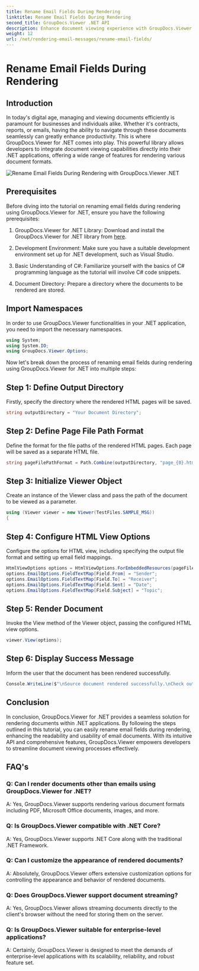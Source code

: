 ```yaml
---
title: Rename Email Fields During Rendering
linktitle: Rename Email Fields During Rendering
second_title: GroupDocs.Viewer .NET API
description: Enhance document viewing experience with GroupDocs.Viewer for .NET. Render and customize emails seamlessly.
weight: 12
url: /net/rendering-email-messages/rename-email-fields/
---
```


# Rename Email Fields During Rendering

## Introduction

In today's digital age, managing and viewing documents efficiently is paramount for businesses and individuals alike. Whether it's contracts, reports, or emails, having the ability to navigate through these documents seamlessly can greatly enhance productivity. This is where GroupDocs.Viewer for .NET comes into play. This powerful library allows developers to integrate document viewing capabilities directly into their .NET applications, offering a wide range of features for rendering various document formats.

![Rename Email Fields During Rendering with GroupDocs.Viewer .NET](/viewer/rendering-email-messages/rename-email-fields-during-rendering.png)

## Prerequisites

Before diving into the tutorial on renaming email fields during rendering using GroupDocs.Viewer for .NET, ensure you have the following prerequisites:

1. GroupDocs.Viewer for .NET Library: Download and install the GroupDocs.Viewer for .NET library from [here](https://releases.groupdocs.com/viewer/net/).

2. Development Environment: Make sure you have a suitable development environment set up for .NET development, such as Visual Studio.

3. Basic Understanding of C#: Familiarize yourself with the basics of C# programming language as the tutorial will involve C# code snippets.

4. Document Directory: Prepare a directory where the documents to be rendered are stored.

## Import Namespaces

In order to use GroupDocs.Viewer functionalities in your .NET application, you need to import the necessary namespaces.

```csharp
using System;
using System.IO;
using GroupDocs.Viewer.Options;
```

Now let's break down the process of renaming email fields during rendering using GroupDocs.Viewer for .NET into multiple steps:

## Step 1: Define Output Directory

Firstly, specify the directory where the rendered HTML pages will be saved.

```csharp
string outputDirectory = "Your Document Directory";
```

## Step 2: Define Page File Path Format

Define the format for the file paths of the rendered HTML pages. Each page will be saved as a separate HTML file.

```csharp
string pageFilePathFormat = Path.Combine(outputDirectory, "page_{0}.html");
```

## Step 3: Initialize Viewer Object

Create an instance of the Viewer class and pass the path of the document to be viewed as a parameter.

```csharp
using (Viewer viewer = new Viewer(TestFiles.SAMPLE_MSG))
{
```

## Step 4: Configure HTML View Options

Configure the options for HTML view, including specifying the output file format and setting up email field mappings.

```csharp
HtmlViewOptions options = HtmlViewOptions.ForEmbeddedResources(pageFilePathFormat);
options.EmailOptions.FieldTextMap[Field.From] = "Sender";
options.EmailOptions.FieldTextMap[Field.To] = "Receiver";
options.EmailOptions.FieldTextMap[Field.Sent] = "Date";
options.EmailOptions.FieldTextMap[Field.Subject] = "Topic";
```

## Step 5: Render Document

Invoke the View method of the Viewer object, passing the configured HTML view options.

```csharp
viewer.View(options);
```

## Step 6: Display Success Message

Inform the user that the document has been rendered successfully.

```csharp
Console.WriteLine($"\nSource document rendered successfully.\nCheck output in {outputDirectory}.");
```

## Conclusion

In conclusion, GroupDocs.Viewer for .NET provides a seamless solution for rendering documents within .NET applications. By following the steps outlined in this tutorial, you can easily rename email fields during rendering, enhancing the readability and usability of email documents. With its intuitive API and comprehensive features, GroupDocs.Viewer empowers developers to streamline document viewing processes effectively.

## FAQ's

### Q: Can I render documents other than emails using GroupDocs.Viewer for .NET?

A: Yes, GroupDocs.Viewer supports rendering various document formats including PDF, Microsoft Office documents, images, and more.

### Q: Is GroupDocs.Viewer compatible with .NET Core?

A: Yes, GroupDocs.Viewer supports .NET Core along with the traditional .NET Framework.

### Q: Can I customize the appearance of rendered documents?

A: Absolutely, GroupDocs.Viewer offers extensive customization options for controlling the appearance and behavior of rendered documents.

### Q: Does GroupDocs.Viewer support document streaming?

A: Yes, GroupDocs.Viewer allows streaming documents directly to the client's browser without the need for storing them on the server.

### Q: Is GroupDocs.Viewer suitable for enterprise-level applications?

A: Certainly, GroupDocs.Viewer is designed to meet the demands of enterprise-level applications with its scalability, reliability, and robust feature set.

